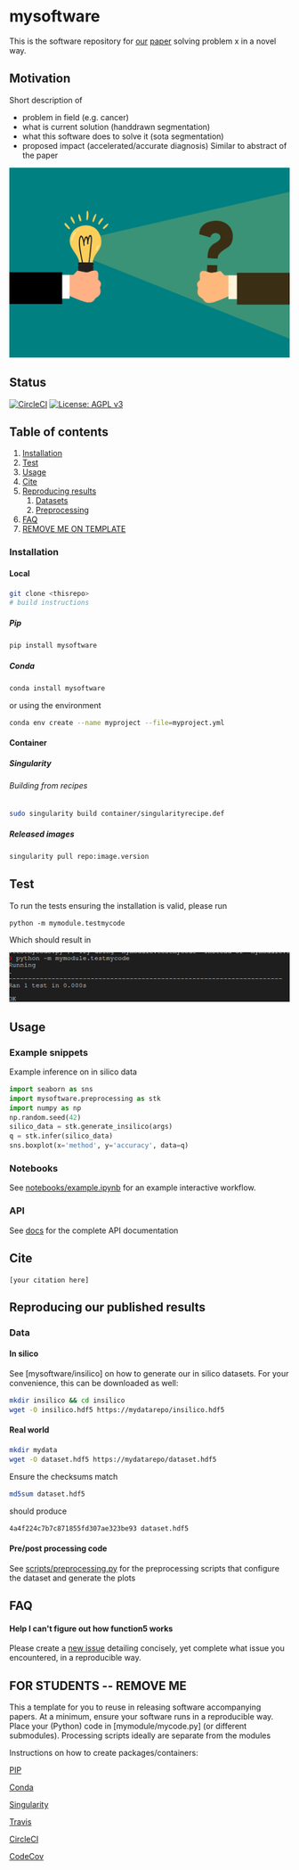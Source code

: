 # mysoftware
This is the software repository for [our](https://www.medicalimageanalysis.com/) [paper](#cite) solving problem x in a novel way.

## Motivation

Short description of 
- problem in field (e.g. cancer)
- what is current solution (handdrawn segmentation)
- what this software does to solve it (sota segmentation)
- proposed impact (accelerated/accurate diagnosis)
Similar to abstract of the paper

![](images/motivation.png)

## Status
[![CircleCI](https://dl.circleci.com/status-badge/img/gh/bencardoen/SubPrecisionContactDetection.jl/tree/main.svg?style=svg&circle-token=d2c0a7c1eee273587c424008dc38e74692253787)](FIXME) [![License: AGPL v3](https://img.shields.io/badge/License-AGPL_v3-blue.svg)](https://www.gnu.org/licenses/agpl-3.0)

## Table of contents
1. [Installation](#install)
2. [Test](#test)
3. [Usage](#usage)
4. [Cite](#cite)
5. [Reproducing results](#repro)
   1. [Datasets](#data)
   2. [Preprocessing](#script)
6. [FAQ](#faq)
7. [REMOVE ME ON TEMPLATE](#students)


<a name="installation"></a>
### Installation
#### Local
```bash
git clone <thisrepo>
# build instructions
```

##### Pip
```bash
pip install mysoftware
```

##### Conda
```bash
conda install mysoftware
```
or using the environment
```bash
conda env create --name myproject --file=myproject.yml
```
#### Container
##### Singularity
###### Building from recipes
```bash
sudo singularity build container/singularityrecipe.def
```
##### Released images
```bash
singularity pull repo:image.version
```

<a name="test"></a>
## Test
To run the tests ensuring the installation is valid, please run
```
python -m mymodule.testmycode
```
Which should result in

![](images/test.png)

<a name="usage"></a>
## Usage
### Example snippets
Example inference on in silico data

```python
import seaborn as sns
import mysoftware.preprocessing as stk
import numpy as np
np.random.seed(42)
silico_data = stk.generate_insilico(args)
q = stk.infer(silico_data)
sns.boxplot(x='method', y='accuracy', data=q)
```

### Notebooks
See [notebooks/example.ipynb](notebooks/example.ipynb) for an example interactive workflow.

### API

See [docs](docs/docs.pdf) for the complete API documentation

<a name="cite"></a>
## Cite
```bibtext
[your citation here]
```

<a name="repro"></a>
## Reproducing our published results
### Data
#### In silico
See [mysoftware/insilico] on how to generate our in silico datasets.
For your convenience, this can be downloaded as well:
```bash
mkdir insilico && cd insilico
wget -O insilico.hdf5 https://mydatarepo/insilico.hdf5
```

#### Real world
```bash
mkdir mydata
wget -O dataset.hdf5 https://mydatarepo/dataset.hdf5
```
Ensure the checksums match
```bash
md5sum dataset.hdf5
```
should produce
```bash
4a4f224c7b7c871855fd307ae323be93 dataset.hdf5
```

#### Pre/post processing code
See [scripts/preprocessing.py](scripts/preprocessing.py) for the preprocessing scripts that configure the dataset and generate the plots

<a name="faq"></a>
## FAQ
#### Help I can't figure out how function5 works
Please create a [new issue](https://github.com/bencardoen/mial-hamarneh-repository-template/issues/new/choose) detailing concisely, yet complete what issue you encountered, in a reproducible way.


<a name="students"></a>
## FOR STUDENTS -- REMOVE ME

This a template for you to reuse in releasing software accompanying papers.
At a minimum, ensure your software runs in a reproducible way.
Place your (Python) code in [mymodule/mycode.py] (or different submodules).
Processing scripts ideally are separate from the modules

Instructions on how to create packages/containers:

[PIP](https://packaging.python.org/en/latest/tutorials/packaging-projects/)

[Conda](https://docs.conda.io/projects/conda-build/en/latest/user-guide/tutorials/build-pkgs.html)

[Singularity](https://singularity-docs.readthedocs.io/en/latest/)

[Travis](https://www.travis-ci.com/)

[CircleCI](https://circleci.com/)

[CodeCov](https://about.codecov.io/)
